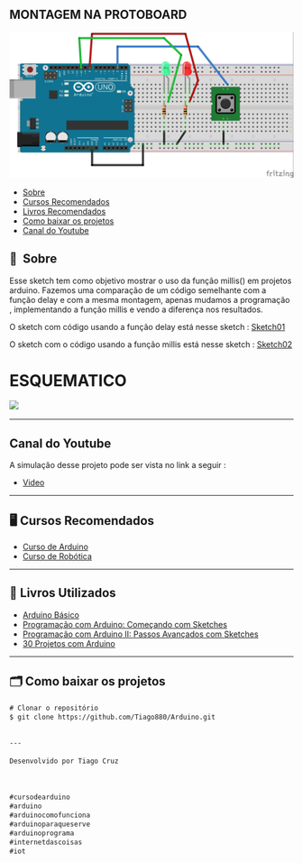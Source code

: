 
## MONTAGEM NA PROTOBOARD
![](../images/Millis_delay_bb.jpg)


- [Sobre](#-sobre)
- [Cursos Recomendados](#-cursos-recomendados)
- [Livros Recomendados](#-livros-recomendados)
- [Como baixar os projetos](#-como-baixar-os-projetos)
- [Canal do Youtube](#-canal-do-youtube)



## 🔖&nbsp; Sobre
Esse sketch tem como objetivo mostrar o uso 
da função millis() em projetos arduino. Fazemos uma comparação de um código semelhante com a função delay e com a mesma montagem, apenas mudamos a programação , implementando a função millis e vendo a diferença nos resultados.

O sketch com código usando a função delay está nesse sketch : <a href=“https://github.com/Tiago880/Arduino/tree/main/Millis/Codigo_com_delay“>Sketch01</a>


O sketch com o código usando a função millis está nesse sketch : <a href=“https://github.com/Tiago880/Arduino/tree/main/Millis/Codigo_com_millis“>Sketch02</a>


# ESQUEMATICO
![](../images/Millis_delay_Esquemático.jpg)

---

## Canal do Youtube

A simulação desse projeto pode ser vista no link 
a seguir : 
- [Video](https://hotm.art/aU22TclL) 

---
## 🖥️ Cursos Recomendados
- [Curso de Arduino](https://go.hotmart.com/B34741498L) 
- [Curso de Robótica](https://go.hotmart.com/A52784638Q)
---

## 📖 Livros Utilizados
- [Arduino Básico](https://amzn.to/3vx6nOo)
- [Programação com Arduino: Começando com Sketches](https://amzn.to/3gNc5Yx)
- [Programação com Arduino II: Passos Avançados com Sketches](https://amzn.to/2S7O2Jm)
- [30 Projetos com Arduino](https://amzn.to/2QLKEDN)

---

## 🗂 Como baixar os projetos

    # Clonar o repositório
    $ git clone https://github.com/Tiago880/Arduino.git

```

---

Desenvolvido por Tiago Cruz



#cursodearduino​
#arduino​
#arduinocomofunciona​
#arduinoparaqueserve​
#arduinoprograma​
#internetdascoisas​
#iot